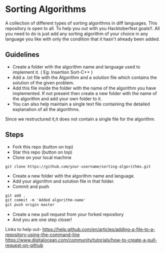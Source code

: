 # Sorting Algorithms

A collection of different types of sorting algorithms in diff languages.
This repository is open to all. 
To help you out with you Hacktoberfest goals!!.
All you need to do is just add any sorting algorithm of your choice in any language you like with only the condition that it hasn't already been added.

## Guidelines

- Create a  folder with the algorithm name and language used to implement it. ( Eg: Insertion Sort-C++ )
- Add a .txt file with the Algorithm and a solution file which contains the solution of the given problem.
- Add this file inside the folder with the name of the algorithm you have implemented. If not present then create a new folder with the name of the algorithm and add your own folder to it.
- You can also help maintain a single text file containing the detailed explanation of all the algorithms.

Since we restructured it,it does not contain a single file for the algorithm.

## Steps

- Fork this repo (button on top)
- Star this repo (button on top)
- Clone on your local machine

```terminal
git clone https://github.com/your-username/sorting-algorithms.git
```

- Create a new folder with the algorithm name and language.
- Add your algorithm and solution file in that folder. 
- Commit and push

```markdown
git add .
git commit -m 'Added algorithm-name'
git push origin master
```

- Create a new pull request from your forked repository
- And you are one step closer! 

Links to help out- 
https://help.github.com/en/articles/adding-a-file-to-a-repository-using-the-command-line
https://www.digitalocean.com/community/tutorials/how-to-create-a-pull-request-on-github

